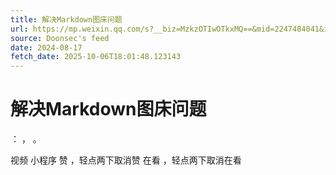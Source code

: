 ```yaml
---
title: 解决Markdown图床问题
url: https://mp.weixin.qq.com/s?__biz=MzkzOTIwOTkxMQ==&mid=2247484041&idx=1&sn=9ad771bea7e181b47a1771931a8a446f
source: Doonsec's feed
date: 2024-08-17
fetch_date: 2025-10-06T18:01:48.123143
---
```


# 解决Markdown图床问题

：
，
。

视频
小程序
赞
，轻点两下取消赞
在看
，轻点两下取消在看